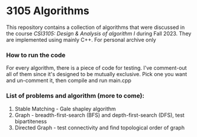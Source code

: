 # 3105 Algorithms
This repository contains a collection of algorithms that were discussed in the course *CSI3105: Design & Analysis of algorithm I* during Fall 2023. They are implemented using mainly C++.
For personal archive only

### How to run the code
For every algorithm, there is a piece of code for testing. I've comment-out all of them since it's designed to be mutually exclusive. Pick one you want and un-comment it, then compile and run main.cpp

### List of problems and algorithm (more to come):
1. Stable Matching - Gale shapley algorithm
2. Graph - breadth-first-search (BFS) and depth-first-search (DFS), test bipartiteness
3. Directed Graph - test connectivity and find topological order of graph